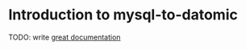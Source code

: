 # Introduction to mysql-to-datomic

TODO: write [great documentation](http://jacobian.org/writing/great-documentation/what-to-write/)
